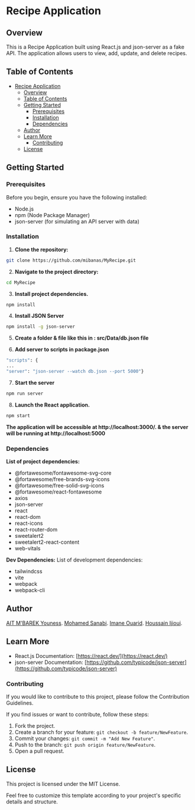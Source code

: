 # Recipe Application

## Overview

This is a Recipe Application built using React.js and json-server as a fake API. The application allows users to view, add, update, and delete recipes.

## Table of Contents

- [Recipe Application](#recipe-application)
  - [Overview](#overview)
  - [Table of Contents](#table-of-contents)
  - [Getting Started](#getting-started)
    - [Prerequisites](#prerequisites)
    - [Installation](#installation)
    - [Dependencies](#dependencies)
  - [Author](#author)
  - [Learn More](#learn-more)
    - [Contributing](#contributing)
  - [License](#license)

## Getting Started

### Prerequisites

Before you begin, ensure you have the following installed:

- Node.js
- npm (Node Package Manager)
- json-server (for simulating an API server with data)

### Installation

1. **Clone the repository:**

```bash
git clone https://github.com/mibanas/MyRecipe.git
```

2. **Navigate to the project directory:**
```bash
cd MyRecipe
```

3. **Install project dependencies.**
```bash
npm install
```

4. **Install JSON Server**
```bash
npm install -g json-server
```

5. **Create a folder & file like this in : src/Data/db.json file**


6. **Add server to scripts in package.json**
```bash
"scripts": {
...
"server": "json-server --watch db.json --port 5000"}
```

7. **Start the server**
```bash
npm run server
```

8. **Launch the React application.**
```bash
npm start
```

**The application will be accessible at http://localhost:3000/. & the server will be running at http://localhost:5000**


### Dependencies
**List of project dependencies:**

- @fortawesome/fontawesome-svg-core
- @fortawesome/free-brands-svg-icons
- @fortawesome/free-solid-svg-icons
- @fortawesome/react-fontawesome
- axios
- json-server
- react
- react-dom
- react-icons
- react-router-dom
- sweetalert2
- sweetalert2-react-content
- web-vitals

**Dev Dependencies:**
List of development dependencies:

- tailwindcss
- vite
- webpack
- webpack-cli

## Author
[AIT M'BAREK Youness](https://github.com/YNS-JNS).
[Mohamed Sanabi](https://github.com/mibanas).
[Imane Ouarid](https://github.com/imaneouarid).
[Houssain Ijioui](https://github.com/houssain-ijioui).

## Learn More

- React.js Documentation: [https://react.dev/](https://react.dev/)
- json-server Documentation: [https://github.com/typicode/json-server](https://github.com/typicode/json-server)

### Contributing
If you would like to contribute to this project, please follow the Contribution Guidelines.

If you find issues or want to contribute, follow these steps:

1. Fork the project.
2. Create a branch for your feature: `git checkout -b feature/NewFeature`.
3. Commit your changes: `git commit -m "Add New Feature"`.
4. Push to the branch: `git push origin feature/NewFeature`.
5. Open a pull request.

## License
This project is licensed under the MIT License.

Feel free to customize this template according to your project's specific details and structure.
